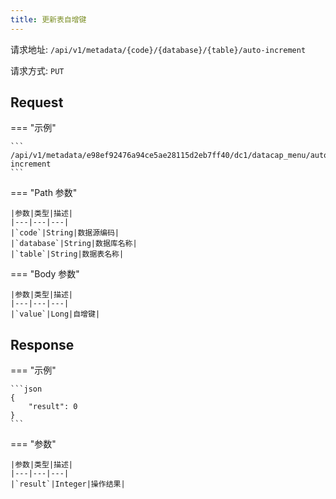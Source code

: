 ```yaml
---
title: 更新表自增键
---
```


请求地址: `/api/v1/metadata/{code}/{database}/{table}/auto-increment`

请求方式: `PUT`

## Request

=== "示例"

    ```
    /api/v1/metadata/e98ef92476a94ce5ae28115d2eb7ff40/dc1/datacap_menu/auto-increment
    ```

=== "Path 参数"

    |参数|类型|描述|
    |---|---|---|
    |`code`|String|数据源编码|
    |`database`|String|数据库名称|
    |`table`|String|数据表名称|

=== "Body 参数"

    |参数|类型|描述|
    |---|---|---|
    |`value`|Long|自增键|

## Response

=== "示例"

    ```json
    {
        "result": 0
    }
    ```

=== "参数"

    |参数|类型|描述|
    |---|---|---|
    |`result`|Integer|操作结果|